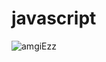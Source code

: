 ﻿# javascript
 
![amgiEzz](https://github.com/user-attachments/assets/7f4f5977-65c4-47da-816d-8e35ac259e72)
